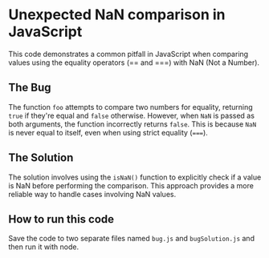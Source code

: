 # Unexpected NaN comparison in JavaScript
This code demonstrates a common pitfall in JavaScript when comparing values using the equality operators (== and ===) with NaN (Not a Number).

## The Bug
The function `foo` attempts to compare two numbers for equality, returning `true` if they're equal and `false` otherwise. However, when `NaN` is passed as both arguments, the function incorrectly returns `false`. This is because `NaN` is never equal to itself, even when using strict equality (`===`).

## The Solution
The solution involves using the `isNaN()` function to explicitly check if a value is NaN before performing the comparison.  This approach provides a more reliable way to handle cases involving NaN values.

## How to run this code
Save the code to two separate files named `bug.js` and `bugSolution.js` and then run it with node.